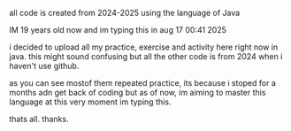 all code is created from 2024-2025 
using the language of Java

IM 19 years old now and im typing this in aug 17 00:41 2025

i decided to upload all my practice, exercise and activity here right now in java.
this might sound confusing but all the other code is from 2024 when 
i haven't use github.

as you can see mostof them repeated practice, its because i stoped for a months adn get back of coding
but as of now, im aiming to master this language at this very moment im typing this.

thats all. thanks.
